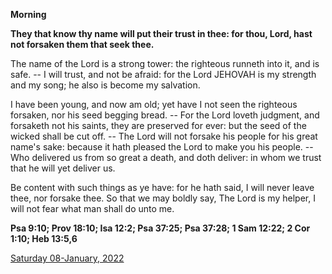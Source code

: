 **Morning**

**They that know thy name will put their trust in thee: for thou, Lord, hast not forsaken them that seek thee.**
 
The name of the Lord is a strong tower: the righteous runneth into it, and is safe. -- I will trust, and not be afraid: for the Lord JEHOVAH is my strength and my song; he also is become my salvation.
 
I have been young, and now am old; yet have I not seen the righteous forsaken, nor his seed begging bread. -- For the Lord loveth judgment, and forsaketh not his saints, they are preserved for ever: but the seed of the wicked shall be cut off. -- The Lord will not forsake his people for his great name's sake: because it hath pleased the Lord to make you his people. -- Who delivered us from so great a death, and doth deliver: in whom we trust that he will yet deliver us.
 
Be content with such things as ye have: for he hath said, I will never leave thee, nor forsake thee. So that we may boldly say, The Lord is my helper, I will not fear what man shall do unto me.  

**Psa 9:10; Prov 18:10; Isa 12:2; Psa 37:25; Psa 37:28; 1 Sam 12:22; 2 Cor 1:10; Heb 13:5,6**

[Saturday 08-January, 2022](https://t.me/daily_light)
